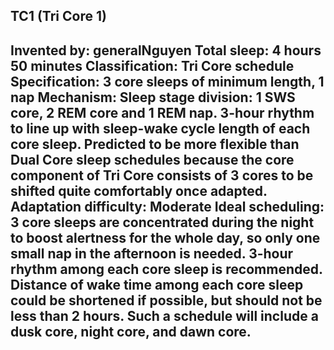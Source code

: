 TC1 (Tri Core 1)
-----------------------------------------------
**Invented by**: generalNguyen
**Total sleep**: 4 hours 50 minutes
**Classification**: Tri Core schedule
**Specification**: 3 core sleeps of minimum length, 1 nap
**Mechanism**: Sleep stage division: 1 SWS core, 2 REM core and 1 REM nap. 3-hour rhythm to line up with sleep-wake cycle length of each core sleep. Predicted to be more flexible than Dual Core sleep schedules because the core component of Tri Core consists of 3 cores to be shifted quite comfortably once adapted. 
**Adaptation difficulty**: Moderate
**Ideal scheduling**: 3 core sleeps are concentrated during the night to boost alertness for the whole day, so only one small nap in the afternoon is needed. 3-hour rhythm among each core sleep is recommended. Distance of wake time among each core sleep could be shortened if possible, but should not be less than 2 hours. Such a schedule will include a dusk core, night core, and dawn core.
-----------------------------------------------
